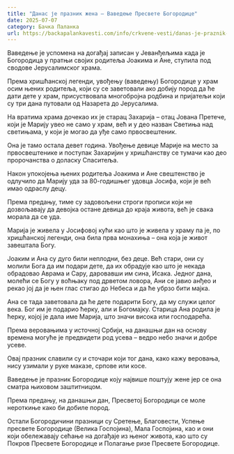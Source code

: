 ```yaml
---
title: "Данас је празник жена – Ваведење Пресвете Богородице"
date: 2025-07-07
category: Бачка Паланка
url: https://backapalankavesti.com/info/crkvene-vesti/danas-je-praznik-zena-vavedenje-presvete-bogorodice5/
---
```


Ваведење је успомена на догађај записан у Јеванђељима када је Богородица у пратњи својих родитеља Јоакима и Ане, ступила под сводове Јерусалимског храма.

Према хришћанској легенди, увођењу (ваведењу) Богородице у храм осим њених родитеља, који су се заветовали ако добију пород да ће дати дете у храм, присуствовала многобројна родбина и пријатељи који су три дана путовали од Назарета до Јерусалима.

На вратима храма дочекао их је старац Захарија – отац Јована Претече, који је Марију увео не само у храм, већ и у део назван Светиња над светињама, у који је могао да уђе само првосвештеник.

Она је тамо остала девет година. Увођење девице Марије на место за првосвештенике и поступак Захаријин у хришћанству се тумачи као део пророчанства о доласку Спаситеља.

Након упокојења њених родитеља Јоакима и Ане свештенство је одлучило да Марију уда за 80-годишњег удовца Јосифа, који је већ имао одраслу децу.

Према предању, тиме су задовољени строги прописи који не дозвољавају да девојка остане девица до краја живота, већ је свака морала да се уда.

Марија је живела у Јосифовој кући као што је живела у храму па је, по хришћанској легенди, она била прва монахиња – она која је живот завештала Богу.

Јоаким и Ана су дуго били неплодни, без деце. Већ стари, они су молили Бога да им подари дете, да их обрадује као што је некада обрадовао Аврама и Сару, даровавши им сина, Исака. Једног дана, молећи се Богу у воћњаку под дрветом ловора, Ани се јавио анђео и рекао јој да је њен глас стигао до Небеса и да ће убрзо бити мајка.

Ана се тада заветовала да ће дете подарити Богу, да му служи целог века. Бог им је подарио ћерку, али и Богомајку. Старица Ана родила је ћерку, којој је дала име Марија, што значи висока или господарећа.

Према веровањима у источној Србији, на данашњи дан на основу времена могуће је предвидети род усева – ведро небо значи и добре усеве.

Овај празник славили су и сточари који тог дана, како кажу веровања, нису узимали у руке маказе, српове или косе.

Ваведење је празник Богородице коју највише поштују жене јер се она сматра њиховом заштитницом.

Према предању, на данашњи дан, Пресветој Богородици се моле нероткиње како би добиле пород.

Остали Богородичини празници су Сретење, Благовести, Успење пресвете Богородице (Велика Госпојина), Мала Госпојина, као и они који обележавају сећање на догађаје из њеног живота, као што су Покров Пресвете Богородице и Полагање ризе Пресвете Богородице.
